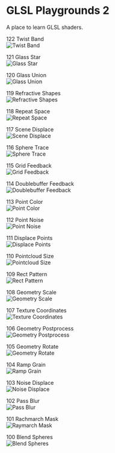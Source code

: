# GLSL Playgrounds 2

A place to learn GLSL shaders.

122 Twist Band  
![Twist Band](122-twist-band-250613/122-twist-band-250613.png)

121 Glass Star  
![Glass Star](121-glass-star-250607/121-glass-star-250607.png)

120 Glass Union  
![Glass Union](120-glass-union-250606/120-glass-union-250606.png)

119 Refractive Shapes  
![Refractive Shapes](119-refractive-shapes-250604/119-refractive-shapes-250604.png)

118 Repeat Space  
![Repeat Space](118-repeat-space-250603/118-repeat-space-250603.png)

117 Scene Displace  
![Scene Displace](117-scene-displace-250529/117-scene-displace-250529.png)

116 Sphere Trace  
![Sphere Trace](116-sphere-trace-250526/116-sphere-trace-250526.png)

115 Grid Feedback  
![Grid Feedback](115-grid-feedback-250524/115-grid-feedback-250524.png)

114 Doublebuffer Feedback  
![Doublebuffer Feedback](114-doublebuffer-feedback-250516/114-doublebuffer-feedback-250516.png)

113 Point Color  
![Point Color](113-point-color-250515/113-point-color-250515.png)

112 Point Noise  
![Point Noise](112-point-noise-250512/112-point-noise-250512.png)

111 Displace Points  
![Displace Points](111-displace-points-250511/111-displace-points-250511.png)

110 Pointcloud Size  
![Pointcloud Size](110-pointcloud-size-250510/110-pointcloud-size-250510.png)

109 Rect Pattern  
![Rect Pattern](109-rect-pattern-250505/109-rect-pattern-250505.png)

108 Geometry Scale  
![Geometry Scale](108-geometry-scale-250502/108-geometry-scale-250502.png)

107 Texture Coordinates  
![Texture Coordinates](107-texture-coordinates-250427/107-texture-coordinates-250427.png)

106 Geometry Postprocess  
![Geometry Postprocess](106-geometry-postprocess-250426/106-geometry-postprocess-250426.png)

105 Geometry Rotate  
![Geometry Rotate](105-geometry-rotate-250425/105-geometry-rotate-250425.png)

104 Ramp Grain  
![Ramp Grain](104-ramp-grain-250424/104-ramp-grain-250424.png)

103 Noise Displace  
![Noise Displace](103-noise-displace-250421/103-noise-displace-250421.png)

102 Pass Blur  
![Pass Blur](102-pass-blur-250420/102-pass-blur-250420.png)

101 Rachmarch Mask  
![Raymarch Mask](101-raymarch-mask-250419/101-raymarch-mask-250419.png)

100 Blend Spheres  
![Blend Spheres](100-blend-spheres-250418/100-blend-spheres-250418.png)
